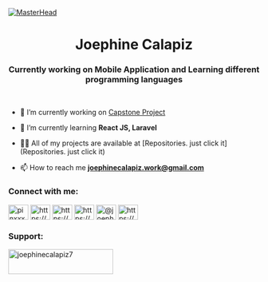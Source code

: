 [![MasterHead](https://media2.giphy.com/media/v1.Y2lkPTc5MGI3NjExMWI2MjdrNWtoY2t4MmkwNnJpZ2tycnpwZGU3NnRvZzM4dGIzN3VsaCZlcD12MV9pbnRlcm5hbF9naWZfYnlfaWQmY3Q9Zw/iIqmM5tTjmpOB9mpbn/giphy.gif)](https://cdnb.artstation.com/p/assets/images/images/028/991/999/original/anna-havrylyukh-.gif?1596125112)

<h1 align="center">Joephine Calapiz</h1>
<h3 align="center">Currently working on Mobile Application and Learning different programming languages </h3>
<br>



- 🔭 I’m currently working on [Capstone Project](https://github.com/joephinecalapiz/cofeebeansorter_mobile)

- 🌱 I’m currently learning **React JS, Laravel**

- 👨‍💻 All of my projects are available at [Repositories. just click it](Repositories. just click it)

- 📫 How to reach me **joephinecalapiz.work@gmail.com**


<h3 align="left">Connect with me:</h3>
<p align="left">
<a href="https://twitter.com/pinxxx27" target="blank"><img align="center" src="https://raw.githubusercontent.com/rahuldkjain/github-profile-readme-generator/master/src/images/icons/Social/twitter.svg" alt="pinxxx27" height="30" width="40" /></a>
<a href="https://linkedin.com/in/https://www.linkedin.com/in/joephine-calapiz-6140a421a/" target="blank"><img align="center" src="https://raw.githubusercontent.com/rahuldkjain/github-profile-readme-generator/master/src/images/icons/Social/linked-in-alt.svg" alt="https://www.linkedin.com/in/joephine-calapiz-6140a421a/" height="30" width="40" /></a>
<a href="https://fb.com/https://www.facebook.com/joephinecalapiz7" target="blank"><img align="center" src="https://raw.githubusercontent.com/rahuldkjain/github-profile-readme-generator/master/src/images/icons/Social/facebook.svg" alt="https://www.facebook.com/joephinecalapiz7" height="30" width="40" /></a>
<a href="https://instagram.com/https://www.instagram.com/joephine7/" target="blank"><img align="center" src="https://raw.githubusercontent.com/rahuldkjain/github-profile-readme-generator/master/src/images/icons/Social/instagram.svg" alt="https://www.instagram.com/joephine7/" height="30" width="40" /></a>
<a href="https://medium.com/@joephinecalapiz.work" target="blank"><img align="center" src="https://raw.githubusercontent.com/rahuldkjain/github-profile-readme-generator/master/src/images/icons/Social/medium.svg" alt="@joephinecalapiz.work" height="30" width="40" /></a>
<a href="https://www.youtube.com/c/https://www.youtube.com/channel/uctxqrl-p04wcr7cnug6lhug" target="blank"><img align="center" src="https://raw.githubusercontent.com/rahuldkjain/github-profile-readme-generator/master/src/images/icons/Social/youtube.svg" alt="https://www.youtube.com/channel/uctxqrl-p04wcr7cnug6lhug" height="30" width="40" /></a>
</p>

<h3 align="left">Support:</h3>
<p><a href="https://www.buymeacoffee.com/joephinecalapiz7"> <img align="left" src="https://cdn.buymeacoffee.com/buttons/v2/default-yellow.png" height="50" width="210" alt="joephinecalapiz7" /></a></p><br><br>
